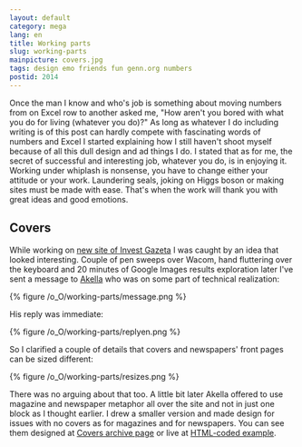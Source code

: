 ```yaml
---
layout: default
category: mega
lang: en
title: Working parts
slug: working-parts
mainpicture: covers.jpg
tags: design emo friends fun genn.org numbers 
postid: 2014
---
```



Once the man I know and who's job is something about moving numbers from on Excel row to another asked me, "How aren't you bored with what you do for living (whatever you do)?" As long as whatever I do including writing is of this post can hardly compete with fascinating words of numbers and Excel I started explaining how I still haven't shoot myself because of all this dull design and ad things I do. I stated that as for me, the secret of successful and interesting job, whatever you do, is in enjoying it. Working under whiplash is nonsense, you have to change either your attitude or your work. Laundering seals, joking on Higgs boson or making sites must be made with ease. That's when the work will thank you with great ideas and good emotions.<!--more-->


## Covers

While working on <a href="http://genn.org/#/works/investgazeta/">new site of Invest Gazeta</a> I was caught by an idea that looked interesting. Couple of pen sweeps over Wacom, hand fluttering over the keyboard and 20 minutes of Google Images results exploration later I've sent a message to <a href="http://cssing.org.ua/">Akella</a> who was on some part of technical realization:



{% figure /o_O/working-parts/message.png %}



His reply was immediate:



{% figure /o_O/working-parts/replyen.png %}



So I clarified a couple of details that covers and newspapers' front pages can be sized different:



{% figure /o_O/working-parts/resizes.png %}



There was no arguing about that too. A little bit later Akella offered to use magazine and newspaper metaphor all over the site and not in just one block as I thought earlier. I drew a smaller version and made design for issues with no covers as for magazines and for newspapers. You can see them designed at <a href="http://genn.org/ohyeah/investgazeta/archive.jpg">Covers archive page</a> or live at <a href="/o_O/working-parts/covers.html">HTML-coded example</a>.